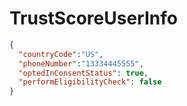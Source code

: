 # TrustScoreUserInfo

```json
{
  "countryCode":"US",
  "phoneNumber":"13334445555",
  "optedInConsentStatus": true,
  "performEligibilityCheck": false
}
```